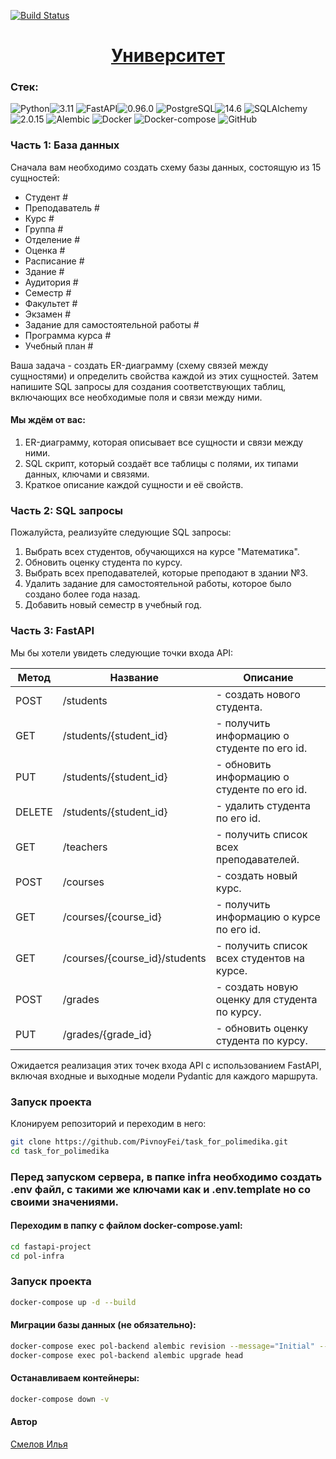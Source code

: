 [![Build Status](https://github.com/PivnoyFei/task_for_polimedika/actions/workflows/pol_actions.yml/badge.svg)](https://github.com/PivnoyFei/task_for_polimedika/actions/workflows/pol_actions.yml)

<h1 align="center"><a target="_blank" href="">Университет</a></h1>

### Стек: 
![Python](https://img.shields.io/badge/Python-171515?style=flat-square&logo=Python)![3.11](https://img.shields.io/badge/3.11-blue?style=flat-square&logo=3.11)
![FastAPI](https://img.shields.io/badge/FastAPI-171515?style=flat-square&logo=FastAPI)![0.96.0](https://img.shields.io/badge/0.96.0-blue?style=flat-square&logo=0.85.0)
![PostgreSQL](https://img.shields.io/badge/PostgreSQL-171515?style=flat-square&logo=PostgreSQL)![14.6](https://img.shields.io/badge/14.6-blue?style=flat-square&logo=13.0)
![SQLAlchemy](https://img.shields.io/badge/SQLAlchemy-171515?style=flat-square&logo=SQLAlchemy)![2.0.15](https://img.shields.io/badge/2.0.15-blue?style=flat-square&logo=13.0)
![Alembic](https://img.shields.io/badge/Alembic-171515?style=flat-square&logo=Alembic)
![Docker](https://img.shields.io/badge/Docker-171515?style=flat-square&logo=Docker)
![Docker-compose](https://img.shields.io/badge/Docker--compose-171515?style=flat-square&logo=Docker)
![GitHub](https://img.shields.io/badge/GitHub-171515?style=flat-square&logo=GitHub)

### Часть 1: База данных
Сначала вам необходимо создать схему базы данных, состоящую из 15 сущностей:

- Студент  # 
- Преподаватель  # 
- Курс  # 
- Группа  # 
- Отделение  # 
- Оценка  # 
- Расписание  # 
- Здание  # 
- Аудитория  # 
- Семестр  # 
- Факультет  # 
- Экзамен  # 
- Задание для самостоятельной работы  # 
- Программа курса  # 
- Учебный план  # 

Ваша задача - создать ER-диаграмму (схему связей между сущностями) и определить свойства каждой из этих сущностей. Затем напишите SQL запросы для создания соответствующих таблиц, включающих все необходимые поля и связи между ними.

#### Мы ждём от вас:

1. ER-диаграмму, которая описывает все сущности и связи между ними.
2. SQL скрипт, который создаёт все таблицы с полями, их типами данных, ключами и связями.
3. Краткое описание каждой сущности и её свойств.
### Часть 2: SQL запросы
Пожалуйста, реализуйте следующие SQL запросы:

1. Выбрать всех студентов, обучающихся на курсе "Математика".
2. Обновить оценку студента по курсу.
3. Выбрать всех преподавателей, которые преподают в здании №3.
4. Удалить задание для самостоятельной работы, которое было создано более года назад.
5. Добавить новый семестр в учебный год.
### Часть 3: FastAPI
Мы бы хотели увидеть следующие точки входа API:

| Метод  | Название | Описание |
|--------|-------   |----------|
| POST   | /students              | - создать нового студента.
| GET    | /students/{student_id} | - получить информацию о студенте по его id.
| PUT    | /students/{student_id} | - обновить информацию о студенте по его id.
| DELETE | /students/{student_id} | - удалить студента по его id.
| GET    | /teachers              | - получить список всех преподавателей.
| POST   | /courses               | - создать новый курс.
| GET    | /courses/{course_id}   | - получить информацию о курсе по его id.
| GET    | /courses/{course_id}/students | - получить список всех студентов на курсе.
| POST   | /grades                       | - создать новую оценку для студента по курсу.
| PUT    | /grades/{grade_id}            | - обновить оценку студента по курсу.

Ожидается реализация этих точек входа API с использованием FastAPI, включая входные и выходные модели Pydantic для каждого маршрута.

### Запуск проекта
Клонируем репозиторий и переходим в него:
```bash
git clone https://github.com/PivnoyFei/task_for_polimedika.git
cd task_for_polimedika
```

### Перед запуском сервера, в папке infra необходимо создать .env файл, с такими же ключами как и .env.template но со своими значениями.

#### Переходим в папку с файлом docker-compose.yaml:
```bash
cd fastapi-project
cd pol-infra
```

### Запуск проекта
```bash
docker-compose up -d --build
```

#### Миграции базы данных (не обязательно):
```bash
docker-compose exec pol-backend alembic revision --message="Initial" --autogenerate
docker-compose exec pol-backend alembic upgrade head
```

#### Останавливаем контейнеры:
```bash
docker-compose down -v
```

#### Автор
[Смелов Илья](https://github.com/PivnoyFei)

